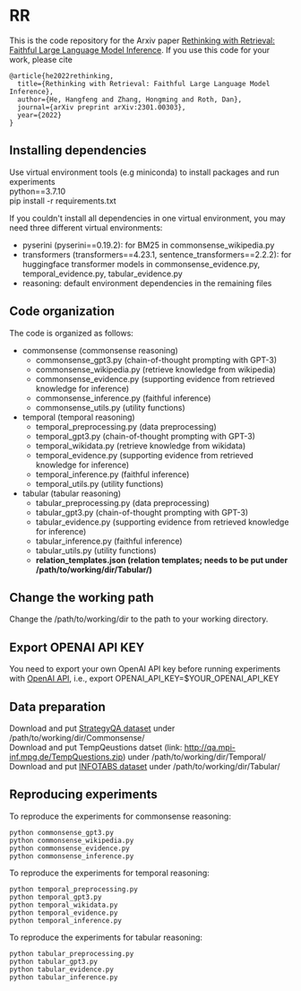 # RR
This is the code repository for the Arxiv paper [Rethinking with Retrieval: Faithful Large Language Model Inference](https://arxiv.org/pdf/2301.00303.pdf).
If you use this code for your work, please cite
```
@article{he2022rethinking,
  title={Rethinking with Retrieval: Faithful Large Language Model Inference},
  author={He, Hangfeng and Zhang, Hongming and Roth, Dan},
  journal={arXiv preprint arXiv:2301.00303},
  year={2022}
}
```


## Installing dependencies
Use virtual environment tools (e.g miniconda) to install packages and run experiments\
python==3.7.10\
pip install -r requirements.txt

If you couldn't install all dependencies in one virtual environment, you may need three different virtual environments:
- pyserini (pyserini==0.19.2): for BM25 in commonsense_wikipedia.py
- transformers (transformers==4.23.1, sentence_transformers==2.2.2): for huggingface transformer models in commonsense_evidence.py, temporal_evidence.py, tabular_evidence.py
- reasoning: default environment dependencies in the remaining files

## Code organization
The code is organized as follows:
- commonsense (commonsense reasoning)
    - commonsense_gpt3.py (chain-of-thought prompting with GPT-3)
    - commonsense_wikipedia.py (retrieve knowledge from wikipedia)
    - commonsense_evidence.py (supporting evidence from retrieved knowledge for inference)
    - commonsense_inference.py (faithful inference)
    - commonsense_utils.py (utility functions)
- temporal (temporal reasoning)
    - temporal_preprocessing.py (data preprocessing)
    - temporal_gpt3.py (chain-of-thought prompting with GPT-3)
    - temporal_wikidata.py (retrieve knowledge from wikidata)
    - temporal_evidence.py (supporting evidence from retrieved knowledge for inference)
    - temporal_inference.py (faithful inference)
    - temporal_utils.py (utility functions)
- tabular (tabular reasoning)
    - tabular_preprocessing.py (data preprocessing)
    - tabular_gpt3.py (chain-of-thought prompting with GPT-3)
    - tabular_evidence.py (supporting evidence from retrieved knowledge for inference)
    - tabular_inference.py (faithful inference)
    - tabular_utils.py (utility functions)
    - **relation_templates.json (relation templates; needs to be put under /path/to/working/dir/Tabular/)**


## Change the working path
Change the /path/to/working/dir to the path to your working directory.

## Export OPENAI API KEY
You need to export your own OpenAI API key before running experiments with [OpenAI API](https://openai.com/api/), i.e., export OPENAI_API_KEY=$YOUR_OPENAI_API_KEY

## Data preparation 
Download and put [StrategyQA dataset](https://github.com/eladsegal/strategyqa/tree/main/data/strategyqa) under /path/to/working/dir/Commonsense/\
Download and put TempQeustions datset (link: http://qa.mpi-inf.mpg.de/TempQuestions.zip) under /path/to/working/dir/Temporal/\
Download and put [INFOTABS dataset](https://github.com/Varun221/trans-kblstm/tree/master/data/kinfotabs_withrels) under /path/to/working/dir/Tabular/

## Reproducing experiments
To reproduce the experiments for commonsense reasoning:
```
python commonsense_gpt3.py
python commonsense_wikipedia.py
python commonsense_evidence.py
python commonsense_inference.py
```
To reproduce the experiments for temporal reasoning:
```
python temporal_preprocessing.py
python temporal_gpt3.py
python temporal_wikidata.py
python temporal_evidence.py
python temporal_inference.py
```
To reproduce the experiments for tabular reasoning:
```
python tabular_preprocessing.py
python tabular_gpt3.py
python tabular_evidence.py
python tabular_inference.py
```
